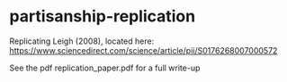 # partisanship-replication
Replicating Leigh (2008), located here: https://www.sciencedirect.com/science/article/pii/S0176268007000572

See the pdf replication_paper.pdf for a full write-up
